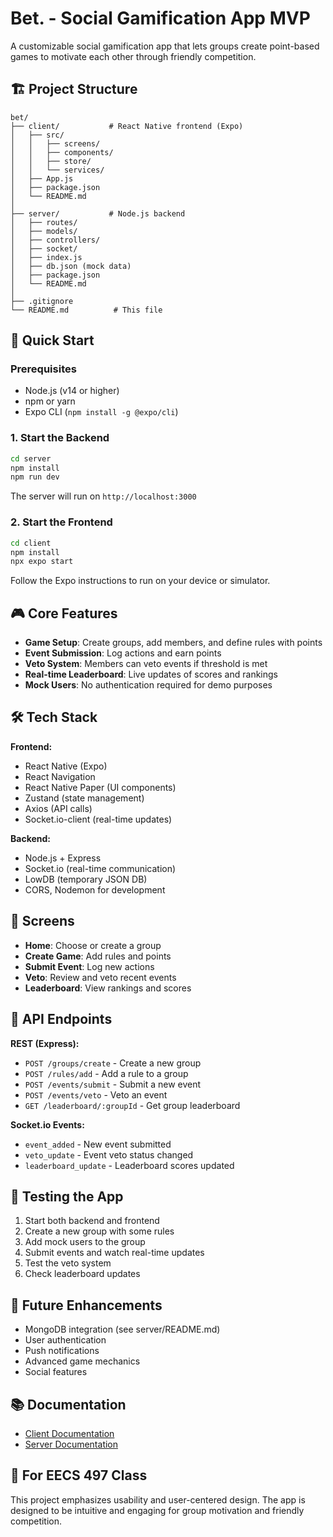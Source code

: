 # Bet. - Social Gamification App MVP

A customizable social gamification app that lets groups create point-based games to motivate each other through friendly competition.

## 🏗️ Project Structure

```
bet/
├── client/           # React Native frontend (Expo)
│   ├── src/
│   │   ├── screens/
│   │   ├── components/
│   │   ├── store/
│   │   └── services/
│   ├── App.js
│   ├── package.json
│   └── README.md
│
├── server/           # Node.js backend
│   ├── routes/
│   ├── models/
│   ├── controllers/
│   ├── socket/
│   ├── index.js
│   ├── db.json (mock data)
│   ├── package.json
│   └── README.md
│
├── .gitignore
└── README.md          # This file
```

## 🚀 Quick Start

### Prerequisites
- Node.js (v14 or higher)
- npm or yarn
- Expo CLI (`npm install -g @expo/cli`)

### 1. Start the Backend
```bash
cd server
npm install
npm run dev
```
The server will run on `http://localhost:3000`

### 2. Start the Frontend
```bash
cd client
npm install
npx expo start
```
Follow the Expo instructions to run on your device or simulator.

## 🎮 Core Features

- **Game Setup**: Create groups, add members, and define rules with points
- **Event Submission**: Log actions and earn points
- **Veto System**: Members can veto events if threshold is met
- **Real-time Leaderboard**: Live updates of scores and rankings
- **Mock Users**: No authentication required for demo purposes

## 🛠️ Tech Stack

**Frontend:**
- React Native (Expo)
- React Navigation
- React Native Paper (UI components)
- Zustand (state management)
- Axios (API calls)
- Socket.io-client (real-time updates)

**Backend:**
- Node.js + Express
- Socket.io (real-time communication)
- LowDB (temporary JSON DB)
- CORS, Nodemon for development

## 📱 Screens

- **Home**: Choose or create a group
- **Create Game**: Add rules and points
- **Submit Event**: Log new actions
- **Veto**: Review and veto recent events
- **Leaderboard**: View rankings and scores

## 🔌 API Endpoints

**REST (Express):**
- `POST /groups/create` - Create a new group
- `POST /rules/add` - Add a rule to a group
- `POST /events/submit` - Submit a new event
- `POST /events/veto` - Veto an event
- `GET /leaderboard/:groupId` - Get group leaderboard

**Socket.io Events:**
- `event_added` - New event submitted
- `veto_update` - Event veto status changed
- `leaderboard_update` - Leaderboard scores updated

## 🧪 Testing the App

1. Start both backend and frontend
2. Create a new group with some rules
3. Add mock users to the group
4. Submit events and watch real-time updates
5. Test the veto system
6. Check leaderboard updates

## 🚀 Future Enhancements

- MongoDB integration (see server/README.md)
- User authentication
- Push notifications
- Advanced game mechanics
- Social features

## 📚 Documentation

- [Client Documentation](./client/README.md)
- [Server Documentation](./server/README.md)

## 👥 For EECS 497 Class

This project emphasizes usability and user-centered design. The app is designed to be intuitive and engaging for group motivation and friendly competition.